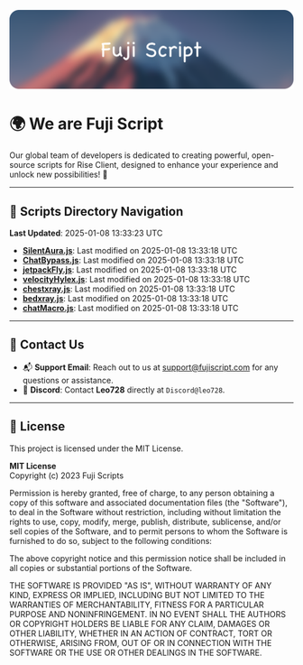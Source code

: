 ![Banner](.github/b.webp)

# 🌍 **We are Fuji Script**

Our global team of developers is dedicated to creating powerful, open-source scripts for Rise Client, designed to enhance your experience and unlock new possibilities! 🌟

---
<!-- SCRIPTS_NAVIGATION_START -->
## 📂 **Scripts Directory Navigation**

**Last Updated**: 2025-01-08 13:33:23 UTC

- **[SilentAura.js](scripts/SilentAura.js)**: Last modified on 2025-01-08 13:33:18 UTC
- **[ChatBypass.js](scripts/ChatBypass.js)**: Last modified on 2025-01-08 13:33:18 UTC
- **[jetpackFly.js](scripts/jetpackFly.js)**: Last modified on 2025-01-08 13:33:18 UTC
- **[velocityHylex.js](scripts/velocityHylex.js)**: Last modified on 2025-01-08 13:33:18 UTC
- **[chestxray.js](scripts/chestxray.js)**: Last modified on 2025-01-08 13:33:18 UTC
- **[bedxray.js](scripts/bedxray.js)**: Last modified on 2025-01-08 13:33:18 UTC
- **[chatMacro.js](scripts/chatMacro.js)**: Last modified on 2025-01-08 13:33:18 UTC

<!-- SCRIPTS_NAVIGATION_END -->

---

## 💬 **Contact Us**  
- 📬 **Support Email**: Reach out to us at [support@fujiscript.com](mailto:support@fujiscript.com) for any questions or assistance.  
- 💬 **Discord**: Contact **Leo728** directly at `Discord@leo728`.

---

## 📜 **License**

This project is licensed under the MIT License.  

**MIT License**  
Copyright (c) 2023 Fuji Scripts  

Permission is hereby granted, free of charge, to any person obtaining a copy of this software and associated documentation files (the "Software"), to deal in the Software without restriction, including without limitation the rights to use, copy, modify, merge, publish, distribute, sublicense, and/or sell copies of the Software, and to permit persons to whom the Software is furnished to do so, subject to the following conditions:  

The above copyright notice and this permission notice shall be included in all copies or substantial portions of the Software.  

THE SOFTWARE IS PROVIDED "AS IS", WITHOUT WARRANTY OF ANY KIND, EXPRESS OR IMPLIED, INCLUDING BUT NOT LIMITED TO THE WARRANTIES OF MERCHANTABILITY, FITNESS FOR A PARTICULAR PURPOSE AND NONINFRINGEMENT. IN NO EVENT SHALL THE AUTHORS OR COPYRIGHT HOLDERS BE LIABLE FOR ANY CLAIM, DAMAGES OR OTHER LIABILITY, WHETHER IN AN ACTION OF CONTRACT, TORT OR OTHERWISE, ARISING FROM, OUT OF OR IN CONNECTION WITH THE SOFTWARE OR THE USE OR OTHER DEALINGS IN THE SOFTWARE.  

